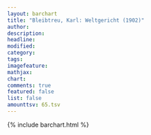 ```yaml
---
layout: barchart
title: "Bleibtreu, Karl: Weltgericht (1902)"
author:
description:
headline:
modified:
category:
tags:
imagefeature: 
mathjax: 
chart: 
comments: true
featured: false
list: false
amounttsv: 65.tsv
---
```

{% include barchart.html %}
